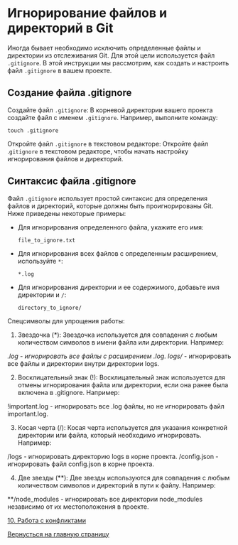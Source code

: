 # Игнорирование файлов и директорий в Git

Иногда бывает необходимо исключить определенные файлы и директории из отслеживания Git. Для этой цели используется файл `.gitignore`. В этой инструкции мы рассмотрим, как создать и настроить файл `.gitignore` в вашем проекте.

## Создание файла .gitignore

Создайте файл `.gitignore`: В корневой директории вашего проекта создайте файл с именем `.gitignore`. Например, выполните команду:

   ```shell
   touch .gitignore
   ```

Откройте файл `.gitignore` в текстовом редакторе: Откройте файл .`gitignore` в текстовом редакторе, чтобы начать настройку игнорирования файлов и директорий.

## Синтаксис файла .gitignore
Файл `.gitignore` использует простой синтаксис для определения файлов и директорий, которые должны быть проигнорированы Git. Ниже приведены некоторые примеры:

* Для игнорирования определенного файла, укажите его имя:

   ```shell
   file_to_ignore.txt
   ```
* Для игнорирования всех файлов с определенным расширением, используйте `*`:

   ```shell
  *.log
   ```
* Для игнорирования директории и ее содержимого, добавьте имя директории и `/`:

   ```shell
   directory_to_ignore/
   ```

Спецсимволы для упрощения работы:
1. Звездочка (*): Звездочка используется для совпадения с любым количеством символов в имени файла или директории. Например:

*.log - игнорировать все файлы с расширением .log.
logs/* - игнорировать все файлы и директории внутри директории logs.

2. Восклицательный знак (!): Восклицательный знак используется для отмены игнорирования файла или директории, если она ранее была включена в .gitignore. Например:

!important.log - игнорировать все .log файлы, но не игнорировать файл important.log.

3. Косая черта (/): Косая черта используется для указания конкретной директории или файла, который необходимо игнорировать. Например:

/logs - игнорировать директорию logs в корне проекта.
/config.json - игнорировать файл config.json в корне проекта.

4. Две звезды (**): Две звезды используются для совпадения с любым количеством символов и директорий в пути к файлу. Например:

**/node_modules - игнорировать все директории node_modules независимо от их местоположения в проекте.

[10. Работа с конфликтами](git_conflicts.md)

[Вернусться на главную страницу](../readme.md)